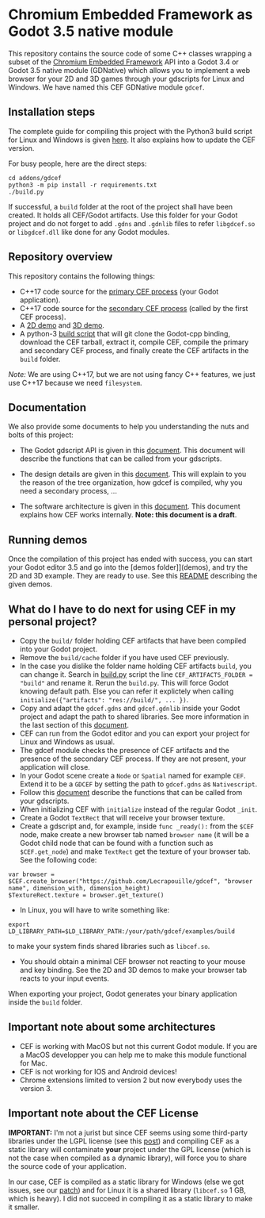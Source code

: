 # Chromium Embedded Framework as Godot 3.5 native module

This repository contains the source code of some C++ classes wrapping a subset
of the [Chromium Embedded Framework](https://bitbucket.org/chromiumembedded/cef/wiki/Home)
API into a Godot 3.4 or Godot 3.5 native module (GDNative) which allows you to
implement a web browser for your 2D and 3D games through your gdscripts for
Linux and Windows. We have named this CEF GDNative module `gdcef`.

## Installation steps

The complete guide for compiling this project with the Python3 build script for Linux and Windows
is given [here](doc/installation.md). It also explains how to update the CEF version.

For busy people, here are the direct steps:

```
cd addons/gdcef
python3 -m pip install -r requirements.txt
./build.py
```

If successful, a `build` folder at the root of the project shall have been created.
It holds all CEF/Godot artifacts. Use this folder for your Godot project and do not
forget to add `.gdns` and `.gdnlib` files to refer `libgdcef.so` or `libgdcef.dll`
like done for any Godot modules.

## Repository overview

This repository contains the following things:
- C++17 code source for the [primary CEF process](gdcef/) (your
  Godot application).
- C++17 code source for the [secondary CEF process](subprocess/)
  (called by the first CEF process).
- A [2D demo](demos/2D/) and [3D demo](demos/3D/).
- A python-3 [build script](build.py) that will git clone the
  Godot-cpp binding, download the CEF tarball, extract it, compile CEF, compile the primary and
  secondary CEF process, and finally create the CEF artifacts in the `build` folder.

*Note:* We are using C++17, but we are not using fancy C++ features, we just
use C++17 because we need `filesystem`.

## Documentation

We also provide some documents to help you understanding the nuts and bolts of this project:

- The Godot gdscript API is given in this [document](doc/API.md).
  This document will describe the functions that can be called from your gdscripts.

- The design details are given in this
  [document](doc/detailsdesign.md). This will explain to you
  the reason of the tree organization, how gdcef is compiled, why you need a
  secondary process, ...

- The software architecture is given in this
  [document](doc/architecture.md). This document explains how CEF
  works internally. **Note: this document is a draft**.

## Running demos

Once the compilation of this project has ended with success, you
can start your Godot editor 3.5 and go into the [demos folder]](demos), and try the
2D and 3D example. They are ready to use. See this [README](demos/README.md)
describing the given demos.

## What do I have to do next for using CEF in my personal project?

- Copy the `build/` folder holding CEF artifacts that have been compiled into
  your Godot project.
- Remove the `build/cache` folder if you have used CEF previously.
- In the case you dislike the folder name holding CEF artifacts `build`, you can change it.
  Search in [build.py](../build.py) script the line `CEF_ARTIFACTS_FOLDER = "build"`
  and rename it. Rerun the `build.py`. This will force Godot knowing default path.
  Else you can refer it explictely when calling `initialize({"artifacts": "res://build/", ... })`.
- Copy and adapt the `gdcef.gdns` and `gdcef.gdnlib` inside your Godot
  project and adapt the path to shared libraries. See more information in the last
  section of this [document](doc/detailsdesign.md).
- CEF can run from the Godot editor and you can export your project for Linux
  and Windows as usual.
- The gdcef module checks the presence of CEF artifacts and the presence of the
  secondary CEF process.  If they are not present, your application will close.
- In your Godot scene create a `Node` or `Spatial` named for example
  `CEF`. Extend it to be a `GDCEF` by setting the path to `gdcef.gdns` as
  `Nativescript`.
- Follow this [document](doc/API.md) describe the functions that can be called from your gdscripts.
- When initializing CEF with `initialize` instead of the regular Godot `_init`.
- Create a Godot `TextRect` that will receive your browser texture.
- Create a gdscript and, for example, inside `func _ready():` from the `$CEF`
  node, make create a new browser tab named `browser name` (it will be a Godot
  child node that can be found with a function such as `$CEF.get_node`) and make
  `TextRect` get the texture of your browser tab. See the following code:

```
var browser = $CEF.create_browser("https://github.com/Lecrapouille/gdcef", "browser name", dimension_with, dimension_height)
$TextureRect.texture = browser.get_texture()
```
- In Linux, you will have to write something like:
```
export LD_LIBRARY_PATH=$LD_LIBRARY_PATH:/your/path/gdcef/examples/build
```

to make your system finds shared libraries such as `libcef.so`.

- You should obtain a minimal CEF browser not reacting to your mouse and key
binding. See the 2D and 3D demos to make your browser tab reacts to your input events.

When exporting your project, Godot generates your binary application inside
the `build` folder.

## Important note about some architectures

- CEF is working with MacOS but not this current Godot module. If you are a MacOS developper
  you can help me to make this module functional for Mac.
- CEF is not working for IOS and Android devices!
- Chrome extensions limited to version 2 but now everybody uses the version 3.

## Important note about the CEF License

**IMPORTANT:** I'm not a jurist but since CEF seems using some third-party
libraries under the LGPL license (see this
[post](https://www.magpcss.org/ceforum/viewtopic.php?f=6&t=11182)) and compiling
CEF as a static library will contaminate **your** project under the GPL license
(which is not the case when compiled as a dynamic library), will force you
to share the source code of your application.

In our case, CEF is compiled as a static library for Windows (else we got issues,
see our [patch](patches/CEF/win/)) and for Linux it is a shared library (`libcef.so`
1 GB, which is heavy). I did not succeed in compiling it as a static library to make it
smaller.
